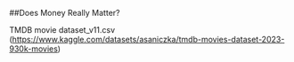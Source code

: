 ##Does Money Really Matter? 

TMDB movie dataset_v11.csv (https://www.kaggle.com/datasets/asaniczka/tmdb-movies-dataset-2023-930k-movies)
